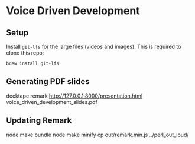# Voice Driven Development

## Setup
Install `git-lfs` for the large files (videos and images). This is required to clone this repo:
```
brew install git-lfs
```

## Generating PDF slides
decktape remark http://127.0.0.1:8000/presentation.html voice_driven_development_slides.pdf

## Updating Remark
node make bundle
node make minify
cp out/remark.min.js ../perl_out_loud/
